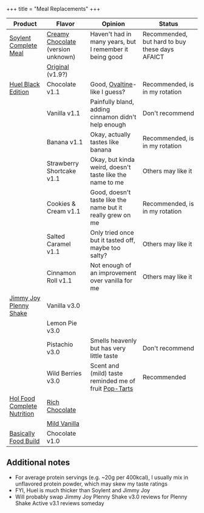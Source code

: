+++
title = "Meal Replacements"
+++

<!-- todo: evaluate accessibility impact of this -->
| Product | Flavor | Opinion | Status |
| - | - | - | - |
| [Soylent Complete Meal](https://soylent.com/collections/meal-replacements) | [Creamy Chocolate](https://soylent.com/products/powder-cacao) (version unknown) | Haven't had in many years, but I remember it being good | Recommended, but hard to buy these days AFAICT |
| | [Original](https://soylent.com/products/powder-original) (v1.9?) | | |
| [Huel Black Edition](https://huel.com/products/huel-black-edition) | Chocolate v1.1 | Good, [Ovaltine](https://en.wikipedia.org/wiki/Ovaltine)-like I guess? | Recommended, is in my rotation |
| | Vanilla v1.1 | Painfully bland, adding cinnamon didn't help enough | Don't recommend |
| | Banana v1.1 | Okay, actually tastes like banana | Recommended, is in my rotation |
| | Strawberry Shortcake v1.1 | Okay, but kinda weird, doesn't taste like the name to me | Others may like it |
| | Cookies & Cream v1.1 | Good, doesn't taste like the name but it really grew on me | Recommended, is in my rotation |
| | Salted Caramel v1.1 | Only tried once but it tasted off, maybe too salty? | Others may like it |
| | Cinnamon Roll v1.1 | Not enough of an improvement over vanilla for me | Others may like it |
| [Jimmy Joy Plenny Shake](https://us.jimmyjoy.com/products/plenny-shake) | Vanilla v3.0 | | |
| | Lemon Pie v3.0 | | |
| | Pistachio v3.0 | Smells heavenly but has very little taste | Don't recommend |
| | Wild Berries v3.0 | Scent and (mild) taste reminded me of fruit [Pop-Tarts](https://en.wikipedia.org/wiki/Pop-Tarts) | Recommended |
| [Hol Food Complete Nutrition](https://holfood.com/collections/meal-replacement) | [Rich Chocolate](https://holfood.com/collections/meal-replacement/products/hol-food-original) | | |
| | [Mild Vanilla](https://holfood.com/collections/meal-replacement/products/hol-food-complete-nutrition-mild-vanilla-flavour-2-8-kg) | | |
| [Basically Food Build](https://basicallyfood.com/products/build) | Chocolate v1.0 | | |

## Additional notes
- For average protein servings (e.g. ~20g per 400kcal), I usually mix in unflavored protein powder, which may skew my taste ratings
- FYI, Huel is much thicker than Soylent and Jimmy Joy
- Will probably swap Jimmy Joy Plenny Shake v3.0 reviews for Plenny Shake Active v3.1 reviews someday
